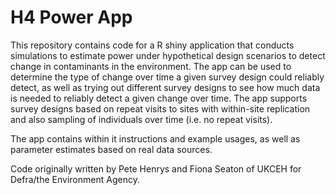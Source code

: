 # H4 Power App

This repository contains code for a R shiny application that conducts simulations to estimate power under hypothetical design scenarios to detect change in contaminants in the environment. The app can be used to determine the type of change over time a given survey design could reliably detect, as well as trying out different survey designs to see how much data is needed to reliably detect a given change over time. The app supports survey designs based on repeat visits to sites with within-site replication and also sampling of individuals over time (i.e. no repeat visits).

The app contains within it instructions and example usages, as well as parameter estimates based on real data sources.

Code originally written by Pete Henrys and Fiona Seaton of UKCEH for Defra/the Environment Agency.
